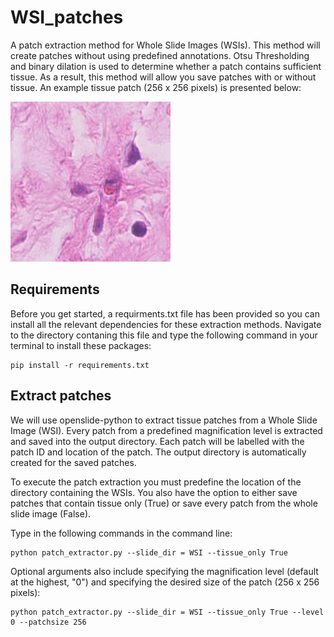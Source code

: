 # WSI_patches
A patch extraction method for Whole Slide Images (WSIs). This method will create patches without using predefined annotations. Otsu Thresholding and binary dilation is used to determine whether a patch contains sufficient tissue. As a result, this method will allow you save patches with or without tissue. An example tissue patch (256 x 256 pixels) is presented below: 

<img src= "images/86844-113664-34560.png">

## Requirements
Before you get started, a requirments.txt file has been provided so you can install all the relevant dependencies for these extraction methods. Navigate to the directory contaning this file and type the following command in your terminal to install these packages:
~~~
pip install -r requirements.txt
~~~

## Extract patches

We will use openslide-python to extract tissue patches from a Whole Slide Image (WSI). Every patch from a predefined magnification level is extracted and saved into the output directory. Each patch will be labelled with the patch ID and location of the patch. The output directory is automatically created for the saved patches.

To execute the patch extraction you must predefine the location of the directory containing the WSIs. You also have the option to either save patches that contain tissue only (True) or save every patch from the whole slide image (False). 

Type in the following commands in the command line:
~~~
python patch_extractor.py --slide_dir = WSI --tissue_only True
~~~

Optional arguments also include specifying the magnification level (default at the highest, "0") and specifying the desired size of the patch (256 x 256 pixels):
~~~
python patch_extractor.py --slide_dir = WSI --tissue_only True --level 0 --patchsize 256
~~~
